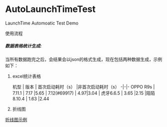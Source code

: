 # AutoLaunchTimeTest
LaunchTime Automoatic Test Demo

使用流程




##### 数据表格统计生成:
当所有数据跑完之后，会结果会以json的格式生成，现在包括两种数据生成，示例如下：
1. excel统计表格

    机型 | 版本 |  首次启动耗时（s） |非首次启动耗时（s） 
    -|-|-
    OPPO R9s | 7.11.1 | 7.17 |5.65
     | 7.12(#69917) | 4.97|3.04
     | 虎牙6.6.5 | 3.65 |2.15
     |陌陌8.10.4 | 1.63 |2.44
     
2. 折线图

[折线图示例](https://github.com/hutcwp/img-floder/blob/master/line.png)

